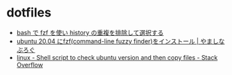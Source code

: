 # dotfiles

- [bash で fzf を使い history の重複を排除して選択する](https://tottoto.net/fzf-history-on-bash/)
- [ubuntu 20.04 にfzf(command-line fuzzy finder)をインストール | やましなぶろぐ](https://ryamashina.com/itml/fzf_install/)
- [linux - Shell script to check ubuntu version and then copy files - Stack Overflow](https://stackoverflow.com/questions/12545066/shell-script-to-check-ubuntu-version-and-then-copy-files)
